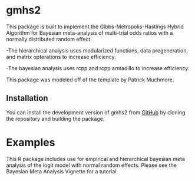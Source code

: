 
# gmhs2

This package is built to implement the Gibbs-Metropolis-Hastings Hybrid
Algorithm for Bayesian meta-analysis of multi-trial odds ratios with a
normally distributed random effect.

-The hierarchical analysis uses modularized functions, data
pregeneration, and matrix opterations to increase efficiency.

-The bayesian analysis uses rcpp and rcpp armadillo to increase
efficiency.

This package was modeled off of the template by Patrick Muchmore.

## Installation

You can install the development version of gmhs2 from
[GitHub](https://github.com/) by cloning the repository and building the
package.

# Examples

This R package includes use for empirical and hierarchical bayesian meta
analysis of the logit model with normal random effects. Please see the
Bayesian Meta Analysis Vignette for a tutorial.
